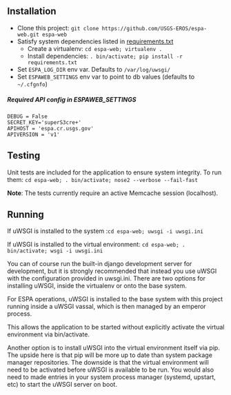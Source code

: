 ## Installation
* Clone this project: `git clone https://github.com/USGS-EROS/espa-web.git espa-web`
* Satisfy system dependencies listed in [requirements.txt](/setup/requirements.txt)
  * Create a virtualenv: `cd espa-web; virtualenv .`
  * Install dependencies: `. bin/activate; pip install -r requirements.txt`
* Set `ESPA_LOG_DIR` env var.  Defaults to `/var/log/uwsgi/`
* Set `ESPAWEB_SETTINGS` env var to point to db values (defaults to `~/.cfgnfo`)

##### Required API config in ESPAWEB_SETTINGS
```
DEBUG = False                                                                      
SECRET_KEY='superS3cre+'                      
APIHOST = 'espa.cr.usgs.gov'                                                    
APIVERSION = 'v1'  
```

## Testing
Unit tests are included for the application to ensure system integrity. 
To run them: `cd espa-web; . bin/activate; nose2 --verbose --fail-fast`

**Note**: The tests currently require an active Memcache session (localhost).

## Running
If uWSGI is installed to the system :`cd espa-web; uwsgi -i uwsgi.ini`

If uWSGI is installed to the virtual environment: `cd espa-web; . bin/activate; wsgi -i uwsgi.ini`

You can of course run the built-in django development server for development,
but it is strongly recommended that instead you use uWSGI with the configuration
provided in uwsgi.ini. There are two options for installing uWSGI, inside the virtualenv
or onto the base system.

For ESPA operations, uWSGI is installed to the base system with this project running
inside a uWSGI vassal, which is then managed by an emperor process.

This allows the application to be started without explicitly activate the virtual environment
via bin/activate.

Another option is to install uWSGI into the virtual environment itself via pip. The upside here
is that pip will be more up to date than system package manager repositories.  The downside is 
that the virtual environment will need to be activated before uWSGI is available to be run.
You would also need to made entries in your system process manager (systemd, upstart, etc) to 
start the uWSGI server on boot.
